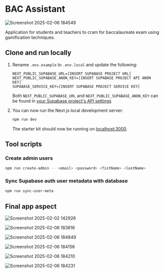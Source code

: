 # BAC Assistant

![Screenshot 2025-02-06 184549](https://github.com/user-attachments/assets/162b834a-9944-49f7-9e0e-da2153c11b96)

Application for students and teachers to cram for baccalaureate exam using gamification techniques.

## Clone and run locally

1. Rename `.env.example` to `.env.local` and update the following:

   ```
   NEXT_PUBLIC_SUPABASE_URL=[INSERT SUPABASE PROJECT URL]
   NEXT_PUBLIC_SUPABASE_ANON_KEY=[INSERT SUPABASE PROJECT API ANON KEY]
   SUPABASE_SERVICE_KEY=[INSERT SUPABASE PROJECT SERVICE KEY]
   ```

   Both `NEXT_PUBLIC_SUPABASE_URL` and `NEXT_PUBLIC_SUPABASE_ANON_KEY` can be found in [your Supabase project's API settings](https://app.supabase.com/project/_/settings/api)

2. You can now run the Next.js local development server:

   ```bash
   npm run dev
   ```

   The starter kit should now be running on [localhost:3000](http://localhost:3000/).



## Tool scripts
### Create admin users
```bash
npm run create-admin -- <email> <password> <fistName> <lastName>
```

### Sync Supabase auth user metadata with database
```bash
npm run sync-user-meta
```

## Final app aspect

![Screenshot 2025-02-02 142926](https://github.com/user-attachments/assets/b5fec7c7-86b8-4c35-8b9e-fb3f66e41aca)

![Screenshot 2025-02-06 183816](https://github.com/user-attachments/assets/a0170278-42fc-481b-82fd-7a060142d783)


![Screenshot 2025-02-06 184849](https://github.com/user-attachments/assets/e669fe17-103f-44b0-b725-3c46346ab35d)


![Screenshot 2025-02-06 184156](https://github.com/user-attachments/assets/977e61c3-dd75-4626-8db6-093fef6dcba8)


![Screenshot 2025-02-06 184210](https://github.com/user-attachments/assets/e356ee3a-cb3e-4d16-9bed-57ae5016a745)


![Screenshot 2025-02-06 184231](https://github.com/user-attachments/assets/d2acaace-afd1-4573-bd51-7d0a9cfe232e)


